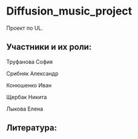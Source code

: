 # Diffusion_music_project
Проект по UL. 

##  Участники и их роли:

Труфанова София

Срибняк Александр

Конюшенко Иван

Щербак Никита

Лыкова Елена

## Литература:


